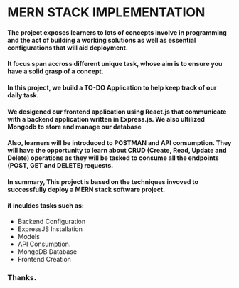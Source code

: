 # MERN STACK IMPLEMENTATION

#### The project exposes learners to lots of concepts involve in programming and the act of building a working solutions as well as essential configurations that will aid deployment.

#### It focus span accross different unique task, whose aim is to ensure you have a solid grasp of a concept.

#### In this project, we build a TO-DO Application to help keep track of our daily task. 

#### We desigened our frontend application using React.js that communicate with a backend application written in Express.js. We also ultilized Mongodb to store and manage our database

#### Also, learners will be introduced to POSTMAN and API consumption. They will have the opportunity to learn about CRUD (Create, Read, Update and Delete) operations as they will be tasked to consume all the endpoints (POST, GET and DELETE) requests.


#### In summary, This project is based on the techniques invoved to successfully deploy a MERN stack software project.

#### it inculdes tasks such as:

* Backend Configuration
* ExpressJS Installation
* Models
* API Consumption.
* MongoDB Database
* Frontend Creation



### Thanks.